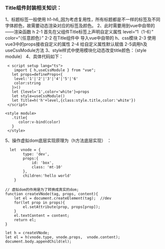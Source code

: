### **Title组件封装相关知识：**

1、标题标签一般使用 h1-h6,,因为考虑复用性，所有标题都是不一样的标签及不同字体颜色，故需要动态渲染对应的标签及颜色。
2、此时需要用到vue中自带的——渲染函数 h 
    2-1 首先在父组件Title标签上声明自定义属性 level=“1（1-6）”  color=“（任意颜色）”
    2-2  在Title组件中 导入vue中自带的 h、css模块
    2-3 使用vue3中的props接收自定义的属性
    2-4 给自定义属性默认赋值
    2-5调用h及useCssModule方法
3、style样式中使用模块化动态改变title颜色：（style module）
4、具体代码如下：

```
 < script setup lang="ts">
    import { h,useCssModule } from "vue";
   let props=defineProps<{
    level:'1'|'2'|'3'|'4'|'5'|'6'
    color:string
   }>()
   let {level='1',color='white'}=props
   let style=useCssModule()
   let Title=h('h'+level,{class:style.title,color:'white'})
 </script>
```

```
<style module>
   .title{
      color:v-bind(color)
   }
 </style>
```

 5、操作虚拟dom底层实现原理为（h方法底层实现） ：

```
  let  vnode = {
        type: 'dev',
        props:{
            id: 'box',
            class: 'mt-10'
        },
        children:'hello world'
    }
```

    // 虚拟dom的作用是为了转换成真实的dom;
    function createVNode(tag, props, content){
        let el = document.createElement(tag);  //dev
        for(let prop in props){
            el.setAttribute(prop, props[prop]);
        }
        el.textContent = content;
        return el;
    }
    
    let h = createVNode;
    let el = h(vnode.type, vnode.props,  vnode.content);
    document.body.appendChild(el);


